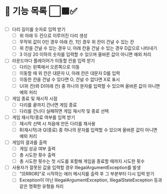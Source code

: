 # 📌 기능 목록 ⬜🟩✅

- [ ] 다리 길이를 숫자로 입력 받기
  - [ ] 위 아래 두 칸으로 이루어진 다리 생성
  - [ ] 무작위 값이 0인 경우 아래 칸, 1인 경우 위 칸이 건널 수 있는 칸
  - [ ] 위 칸을 건널 수 있는 경우 U, 아래 칸을 건널 수 있는 경우 D값으로 나타내기
  - [ ] 3 이상 20 이하의 숫자를 입력할 수 있으며 올바른 값이 아니면 예외 처리
- [ ] 라운드마다 플레이어가 이동할 칸을 입력 받기
  - [ ] 다리는 왼쪽에서 오른쪽으로 이동
  - [ ] 이동할 때 위 칸은 대문자 U, 아래 칸은 대문자 D를 입력
  - [ ] 이동한 칸을 건널 수 있다면 O, 건널 수 없다면 X로 표시
  - [ ] U(위 칸)와 D(아래 칸) 중 하나의 문자를 입력할 수 있으며 올바른 값이 아니면 예외 처리
- [ ] 게임 종료 및 재시작 시점
  - [ ] 다리를 끝까지 건너면 게임 종료
  - [ ] 다리를 건너다 실패하면 게임 재시작 및 종료 선택
- [ ] 게임 재시작/종료 여부를 입력 받기
  - [ ] 재시작 선택 시 처음에 만든 다리를 재사용
  - [ ] R(재시작)과 Q(종료) 중 하나의 문자를 입력할 수 있으며 올바른 값이 아니면 예외 처리
- [ ] 게임의 결과를 출력
  - [ ] 게임 성공 여부 출력
  - [ ] 총 시도한 횟수 출력
  - [ ] 총 시도한 횟수는 첫 시도를 포함해 게임을 종료할 때까지 시도한 횟수
- [ ] 사용자가 잘못된 값을 입력할 경우 IllegalArgumentException를 발생
  - [ ] "[ERROR]"로 시작하는 에러 메시지를 출력 후 그 부분부터 다시 입력 받기
  - [ ] Exception이 아닌 IllegalArgumentException, IllegalStateException 등과 같은 명확한 유형을 처리